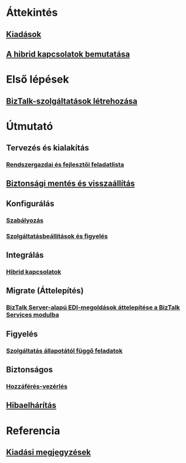 # Áttekintés
## [Kiadások](biztalk-editions-feature-chart.md)
## [A hibrid kapcsolatok bemutatása](integration-hybrid-connection-overview.md)

# Első lépések
## [BizTalk-szolgáltatások létrehozása](biztalk-provision-services.md)

# Útmutató
## Tervezés és kialakítás
### [Rendszergazdai és fejlesztői feladatlista](biztalk-services-administration-and-development-task-list.md)

## [Biztonsági mentés és visszaállítás](biztalk-backup-restore.md)

## Konfigurálás
### [Szabályozás](biztalk-throttling-thresholds.md)
### [Szolgáltatásbeállítások és figyelés](biztalk-dashboard-monitor-scale-tabs.md)

## Integrálás
### [Hibrid kapcsolatok](integration-hybrid-connection-create-manage.md)

## Migrate (Áttelepítés)
### [BizTalk Server-alapú EDI-megoldások áttelepítése a BizTalk Services modulba](biztalk-migrating-to-edi-guide.md)

## Figyelés
### [Szolgáltatás állapotától függő feladatok](biztalk-service-state-chart.md)

## Biztonságos
### [Hozzáférés-vezérlés](biztalk-issuer-name-issuer-key.md)

## [Hibaelhárítás](biztalk-troubleshoot-using-ops-logs.md)

# Referencia
## [Kiadási megjegyzések](biztalk-release-notes.md)


<!--HONumber=Nov16_HO2-->


